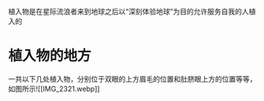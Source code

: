 植入物是在星际流浪者来到地球之后以“深刻体验地球”为目的允许服务自我的人植入的
# 植入物的地方
一共以下几处植入物，分别位于双眼的上方眉毛的位置和肚脐眼上方的位置等等，如图所示![[IMG_2321.webp]]